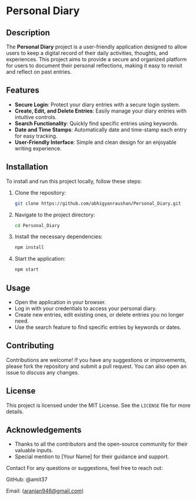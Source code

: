 

# Personal Diary

## Description
The **Personal Diary** project is a user-friendly application designed to allow users to keep a digital record of their daily activities, thoughts, and experiences. This project aims to provide a secure and organized platform for users to document their personal reflections, making it easy to revisit and reflect on past entries.

## Features
- **Secure Login**: Protect your diary entries with a secure login system.
- **Create, Edit, and Delete Entries**: Easily manage your diary entries with intuitive controls.
- **Search Functionality**: Quickly find specific entries using keywords.
- **Date and Time Stamps**: Automatically date and time-stamp each entry for easy tracking.
- **User-Friendly Interface**: Simple and clean design for an enjoyable writing experience.

## Installation
To install and run this project locally, follow these steps:

1. Clone the repository:
    ```bash
    git clone https://github.com/abhigyanraushan/Personal_Diary.git
    ```

2. Navigate to the project directory:
    ```bash
    cd Personal_Diary
    ```

3. Install the necessary dependencies:
    ```bash
    npm install
    ```

4. Start the application:
    ```bash
    npm start
    ```

## Usage
- Open the application in your browser.
- Log in with your credentials to access your personal diary.
- Create new entries, edit existing ones, or delete entries you no longer need.
- Use the search feature to find specific entries by keywords or dates.

## Contributing
Contributions are welcome! If you have any suggestions or improvements, please fork the repository and submit a pull request. You can also open an issue to discuss any changes.

## License
This project is licensed under the MIT License. See the `LICENSE` file for more details.

## Acknowledgements
- Thanks to all the contributors and the open-source community for their valuable inputs.
- Special mention to [Your Name] for their guidance and support.

Contact
For any questions or suggestions, feel free to reach out:

GitHub: @amit37

Email: (aranjan946@gmail.com)
